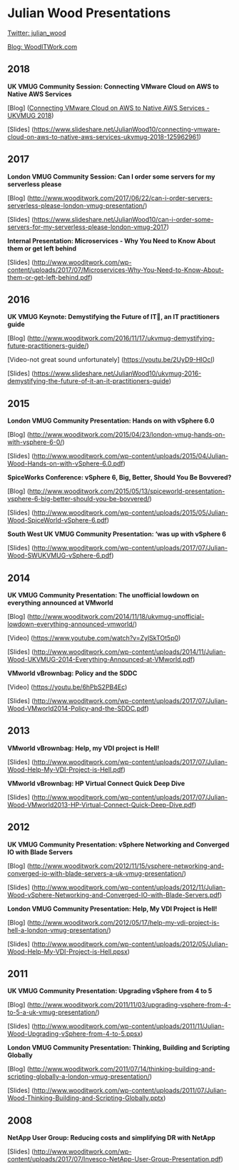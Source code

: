 
# Julian Wood Presentations

[Twitter:  julian_wood](https://twitter.com/julian_wood)

[Blog: WoodITWork.com](http://WoodITWork.com)

## 2018

**UK VMUG Community Session: Connecting VMware Cloud on AWS to Native AWS Services**

[Blog] ([Connecting VMware Cloud on AWS to Native AWS Services - UKVMUG 2018](http://www.wooditwork.com/2018/12/13/connecting-vmware-cloud-on-aws-to-native-aws-services-a-ukvmug-presentation/))

[Slides] (https://www.slideshare.net/JulianWood10/connecting-vmware-cloud-on-aws-to-native-aws-services-ukvmug-2018-125962961)

## 2017

**London VMUG Community Session: Can I order some servers for my serverless please**

[Blog] (http://www.wooditwork.com/2017/06/22/can-i-order-servers-serverless-please-london-vmug-presentation/)

[Slides] (https://www.slideshare.net/JulianWood10/can-i-order-some-servers-for-my-serverless-please-london-vmug-2017)

**Internal Presentation: Microservices - Why You Need to Know About them or get left behind**

[Slides] (http://www.wooditwork.com/wp-content/uploads/2017/07/Microservices-Why-You-Need-to-Know-About-them-or-get-left-behind.pdf)

## 2016

**UK VMUG Keynote: Demystifying the Future of IT, an IT practitioners guide**

[Blog] (http://www.wooditwork.com/2016/11/17/ukvmug-demystifying-future-practitioners-guide/)

[Video-not great sound unfortunately] (https://youtu.be/2UyD9-HIOcI)

[Slides] (https://www.slideshare.net/JulianWood10/ukvmug-2016-demystifying-the-future-of-it-an-it-practitioners-guide)

## 2015

**London VMUG Community Presentation: Hands on with vSphere 6.0**

[Blog] (http://www.wooditwork.com/2015/04/23/london-vmug-hands-on-with-vsphere-6-0/)

[Slides] (http://www.wooditwork.com/wp-content/uploads/2015/04/Julian-Wood-Hands-on-with-vSphere-6.0.pdf)

**SpiceWorks Conference: vSphere 6, Big, Better, Should You Be Bovvered?**

[Blog] (http://www.wooditwork.com/2015/05/13/spiceworld-presentation-vsphere-6-big-better-should-you-be-bovvered/)

[Slides] (http://www.wooditwork.com/wp-content/uploads/2015/05/Julian-Wood-SpiceWorld-vSphere-6.pdf)

**South West UK VMUG Community Presentation: ‘was up with vSphere 6**

[Slides] (http://www.wooditwork.com/wp-content/uploads/2017/07/Julian-Wood-SWUKVMUG-vSphere-6.pdf)

## 2014

**UK VMUG Community Presentation: The unofficial lowdown on everything announced at VMworld**

[Blog]
(http://www.wooditwork.com/2014/11/18/ukvmug-unofficial-lowdown-everything-announced-vmworld/)

[Video]
(https://www.youtube.com/watch?v=ZylSkTOt5p0)

[Slides] (http://www.wooditwork.com/wp-content/uploads/2014/11/Julian-Wood-UKVMUG-2014-Everything-Announced-at-VMworld.pdf)

**VMworld vBrownbag: Policy and the SDDC**

[Video]
(https://youtu.be/6hPbS2PB4Ec)

[Slides] (http://www.wooditwork.com/wp-content/uploads/2017/07/Julian-Wood-VMworld2014-Policy-and-the-SDDC.pdf)

## 2013

**VMworld vBrownbag: Help, my VDI project is Hell!**

[Slides] (http://www.wooditwork.com/wp-content/uploads/2017/07/Julian-Wood-Help-My-VDI-Project-is-Hell.pdf)

**VMworld vBrownbag: HP Virtual Connect Quick Deep Dive**

[Slides] (http://www.wooditwork.com/wp-content/uploads/2017/07/Julian-Wood-VMworld2013-HP-Virtual-Connect-Quick-Deep-Dive.pdf)

## 2012

**UK VMUG Community Presentation: vSphere Networking and Converged IO with Blade Servers**

[Blog]
(http://www.wooditwork.com/2012/11/15/vsphere-networking-and-converged-io-with-blade-servers-a-uk-vmug-presentation/)

[Slides] (http://www.wooditwork.com/wp-content/uploads/2012/11/Julian-Wood-vSphere-Networking-and-Converged-IO-with-Blade-Servers.pdf)

**London VMUG Community Presentation: Help, My VDI Project is Hell!**

[Blog]
(http://www.wooditwork.com/2012/05/17/help-my-vdi-project-is-hell-a-london-vmug-presentation/)

[Slides] (http://www.wooditwork.com/wp-content/uploads/2012/05/Julian-Wood-Help-My-VDI-Project-is-Hell.ppsx)

## 2011

**UK VMUG Community Presentation: Upgrading vSphere from 4 to 5**

[Blog]
(http://www.wooditwork.com/2011/11/03/upgrading-vsphere-from-4-to-5-a-uk-vmug-presentation/)

[Slides] (http://www.wooditwork.com/wp-content/uploads/2011/11/Julian-Wood-Upgrading-vSphere-from-4-to-5.ppsx)

**London VMUG Community Presentation: Thinking, Building and Scripting Globally**

[Blog]
(http://www.wooditwork.com/2011/07/14/thinking-building-and-scripting-globally-a-london-vmug-presentation/)

[Slides] (http://www.wooditwork.com/wp-content/uploads/2011/07/Julian-Wood-Thinking-Building-and-Scripting-Globally.pptx)

## 2008

**NetApp User Group: Reducing costs and simplifying DR with NetApp**

[Slides] (http://www.wooditwork.com/wp-content/uploads/2017/07/Invesco-NetApp-User-Group-Presentation.pdf)

